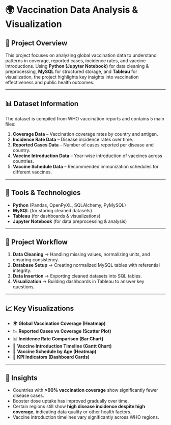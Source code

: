 # 🌍 Vaccination Data Analysis & Visualization

## 📌 Project Overview
This project focuses on analyzing global vaccination data to understand patterns in coverage, reported cases, incidence rates, and vaccine introductions. Using **Python (Jupyter Notebook)** for data cleaning & preprocessing, **MySQL** for structured storage, and **Tableau** for visualization, the project highlights key insights into vaccination effectiveness and public health outcomes.

---

## 📊 Dataset Information
The dataset is compiled from WHO vaccination reports and contains 5 main files:

1. **Coverage Data** – Vaccination coverage rates by country and antigen.  
2. **Incidence Rate Data** – Disease incidence rates over time.  
3. **Reported Cases Data** – Number of cases reported per disease and country.  
4. **Vaccine Introduction Data** – Year-wise introduction of vaccines across countries.  
5. **Vaccine Schedule Data** – Recommended immunization schedules for different vaccines.

---

## 🔧 Tools & Technologies
- **Python** (Pandas, OpenPyXL, SQLAlchemy, PyMySQL)  
- **MySQL** (for storing cleaned datasets)  
- **Tableau** (for dashboards & visualizations)  
- **Jupyter Notebook** (for data preprocessing & analysis)

---

## 📂 Project Workflow
1. **Data Cleaning** → Handling missing values, normalizing units, and ensuring consistency.  
2. **Database Setup** → Creating normalized MySQL tables with referential integrity.  
3. **Data Insertion** → Exporting cleaned datasets into SQL tables.  
4. **Visualization** → Building dashboards in Tableau to answer key questions.  

---

## 📈 Key Visualizations
- 🌍 **Global Vaccination Coverage (Heatmap)**  
- 📉 **Reported Cases vs Coverage (Scatter Plot)**  
- 📊 **Incidence Rate Comparison (Bar Chart)**  
- 📅 **Vaccine Introduction Timeline (Gantt Chart)**  
- 🧒 **Vaccine Schedule by Age (Heatmap)**  
- 🎯 **KPI Indicators (Dashboard Cards)**

---

## 🎯 Insights
- Countries with **>90% vaccination coverage** show significantly fewer disease cases.  
- Booster dose uptake has improved gradually over time.  
- Certain regions still show **high disease incidence despite high coverage**, indicating data quality or other health factors.  
- Vaccine introduction timelines vary significantly across WHO regions.  



